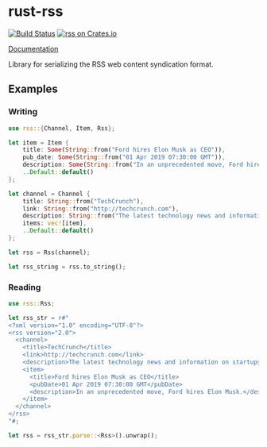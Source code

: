 # rust-rss

[![Build Status](https://travis-ci.org/frewsxcv/rust-rss.svg?branch=master)](https://travis-ci.org/frewsxcv/rust-rss)
[![rss on Crates.io](https://meritbadge.herokuapp.com/rss)](https://crates.io/crates/rss)

[Documentation](https://frewsxcv.github.io/rust-rss/)

Library for serializing the RSS web content syndication format.

## Examples

### Writing

```rust
use rss::{Channel, Item, Rss};

let item = Item {
    title: Some(String::from("Ford hires Elon Musk as CEO")),
    pub_date: Some(String::from("01 Apr 2019 07:30:00 GMT")),
    description: Some(String::from("In an unprecedented move, Ford hires Elon Musk.")),
    ..Default::default()
};

let channel = Channel {
    title: String::from("TechCrunch"),
    link: String::from("http://techcrunch.com"),
    description: String::from("The latest technology news and information on startups"),
    items: vec![item],
    ..Default::default()
};

let rss = Rss(channel);

let rss_string = rss.to_string();
```

### Reading

```rust
use rss::Rss;

let rss_str = r#"
<?xml version="1.0" encoding="UTF-8"?>
<rss version="2.0">
  <channel>
    <title>TechCrunch</title>
    <link>http://techcrunch.com</link>
    <description>The latest technology news and information on startups</description>
    <item>
      <title>Ford hires Elon Musk as CEO</title>
      <pubDate>01 Apr 2019 07:30:00 GMT</pubDate>
      <description>In an unprecedented move, Ford hires Elon Musk.</description>
    </item>
  </channel>
</rss>
"#;

let rss = rss_str.parse::<Rss>().unwrap();
```
